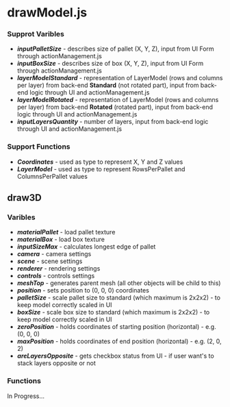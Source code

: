 # drawModel.js

### Supprot Varibles
* **_inputPalletSize_** - describes size of pallet (X, Y, Z), input from UI Form through actionManagement.js
* **_inputBoxSize_** - describes size of box (X, Y, Z), input from UI Form through actionManagement.js
* **_layerModelStandard_** - representation of LayerModel (rows and columns per layer) from back-end **Standard** (not rotated part), input from back-end logic through UI and actionManagement.js
* **_layerModelRotated_** - representation of LayerModel (rows and columns per layer) from back-end **Rotated** (rotated part), input from back-end logic through UI and actionManagement.js
* **_inputLayersQuantity_** - number of layers, input from back-end logic through UI and actionManagement.js

### Support Functions
* **_Coordinates_** - used as type to represent X, Y and Z values
* **_LayerModel_** - used as type to represent RowsPerPallet and ColumnsPerPallet values

## draw3D

### Varibles
* **_materialPallet_** - load pallet texture
* **_materialBox_** - load box texture
* **_inputSizeMax_** - calculates longest edge of pallet
* **_camera_** - camera settings
* **_scene_** - scene settings
* **_renderer_** - rendering settings
* **_controls_** - controls settings
* **_meshTop_** - generates parent mesh (all other objects will be child to this)
* **_position_** - sets position to (0, 0, 0) coordinates
* **_palletSize_** - scale pallet size to standard (which maximum is 2x2x2) - to keep model correctly scaled in UI
* **_boxSize_** - scale box size to standard (which maximum is 2x2x2) - to keep model correctly scaled in UI
* **_zeroPosition_** - holds coordinates of starting position (horizontal) - e.g. (0, 0, 0)
* **_maxPosition_** - holds coordinates of end position (horizontal) - e.g. (2, 0, 2)
* **_areLayersOpposite_** - gets checkbox status from UI - if user want's to stack layers opposite or not

### Functions
In Progress...